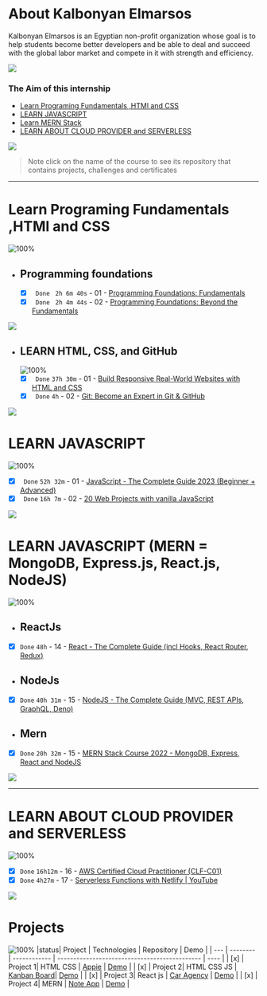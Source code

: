 # About Kalbonyan Elmarsos

Kalbonyan Elmarsos is an Egyptian non-profit organization whose goal is to help students become better developers and be able to deal and succeed with the global labor market and compete in it with strength and efficiency.
<br/>

<a href="https://www.linkedin.com/company/%D9%83%D8%A7%D9%84%D8%A8%D9%86%D9%8A%D8%A7%D9%86-%D8%A7%D9%84%D9%85%D8%B1%D8%B5%D9%88%D8%B5/" target="_blank"><img src="https://img.shields.io/badge/-Kalbonyan%20Elmarsos-0077B5?style=for-the-badge&logo=Linkedin&logoColor=white"/></a>

### The Aim of this internship

-   <a href="#Fundamentals">Learn Programing Fundamentals ,HTMl and CSS </a>
-   <a href="#js">LEARN JAVASCRIPT</a>
-   <a href="#MERN">Learn MERN Stack</a>
-   <a href="#AWS">LEARN ABOUT CLOUD PROVIDER and SERVERLESS</a>

<img src="https://img.shields.io/badge/Total%20Number%20Of%20Hours%20For%20All%20Courses-%2B200h-blue">
<br>

> Note click on the name of the course to see its repository that contains projects, challenges and certificates

---

<!-- Fundamentals -->

<span id="Fundamentals"> </span>

# Learn Programing Fundamentals ,HTMl and CSS

![100%](https://progress-bar.dev/100/?title=Done)
<br />

-   ## Programming foundations

    -   [x] ` Done` ` 2h 6m 40s` - 01 - [Programming Foundations: Fundamentals](01-Linkedin-Learning/-01-Programming-Foundation-Fundamentals/)
    -   [x] ` Done` ` 2h 4m 44s` - 02 - [Programming Foundations: Beyond the Fundamentals](01-Linkedin-Learning/-02-Programming-Foundations-Beyond-Fundamentals)
            <br />

<img src="https://img.shields.io/badge/Total%20Number%20Of%20Hours%20For%20This%20Courses-4h11m-blue">

<!-- LEARN HTML, CSS, and GitHub -->

-   ## LEARN HTML, CSS, and GitHub
    ![100%](https://progress-bar.dev/100/?title=Done)
    -   [x] ` Done` `37h 30m` - 01 - [Build Responsive Real-World Websites with HTML and CSS]()
    -   [x] ` Done` `4h` - 02 - [Git: Become an Expert in Git & GitHub]()
            <br />

<img src="https://img.shields.io/badge/Total%20Number%20Of%20Hours%20For%20This%20Courses-31h301m-blue">
<!-- MERN -->
  <span id="js"></span>

# LEARN JAVASCRIPT

![100%](https://progress-bar.dev/100/?title=Done)

-   [x] ` Done` `52h 32m` - 01 - [ JavaScript - The Complete Guide 2023 (Beginner + Advanced) ]()
-   [x] ` Done` `16h 7m` - 02 - [20 Web Projects with vanilla JavaScript]()
        <br />

<img src="https://img.shields.io/badge/Total%20Number%20Of%20Hours%20For%20This%20Courses-68h39m-blue">

# LEARN JAVASCRIPT (MERN = MongoDB, Express.js, React.js, NodeJS)

![100%](https://progress-bar.dev/100/?title=Done)
<span id="MERN"></span>
<br />

-   ## ReactJs

-   [x] `Done` `48h` - 14 - [React - The Complete Guide (incl Hooks, React Router, Redux)]()

-   ## NodeJs

-   [x] `Done` `40h 31m` - 15 - [NodeJS - The Complete Guide (MVC, REST APIs, GraphQL, Deno)]()

-   ## Mern

-   [x] `Done` `20h 32m` - 15 - [MERN Stack Course 2022 - MongoDB, Express, React and NodeJS]()
        <br />

<img src="https://img.shields.io/badge/Total%20Number%20Of%20Hours%20For%20This%20Courses-109h1m-blue">

---

<!-- AWS -->

<span id="AWS"></span>

# LEARN ABOUT CLOUD PROVIDER and SERVERLESS

![100%](https://progress-bar.dev/100/?title=Done)

-   [x] `Done` `16h12m` - 16 - [AWS Certified Cloud Practitioner (CLF-C01)](<03-aCloudGuru/AWS%20Certified%20Cloud%20Practitioner%20(CLF-C01)/>)
-   [x] `Done` `4h27m` - 17 - [Serverless Functions with Netlify | YouTube ](<03-aCloudGuru/AWS%20Certified%20Solutions%20Architect%20Associate%20(SAA-C02)>)

<img src="https://img.shields.io/badge/Total%20Number%20Of%20Hours%20For%20This%20Courses-20h39m-blue">
<br />

# Projects

![100%](https://progress-bar.dev/0/?title=Done)
|status| Project | Technologies | Repository | Demo |
| --- | -------- | ------------ | --------------------------------------------- | ---- |
| [x] | Project 1| HTML CSS | [Appie](https://github.com/AmineHeroual/Appie-Project) | [Demo](https://amine-appie.netlify.app/) |
| [x] | Project 2| HTML CSS JS | [Kanban Board](https://github.com/AmineHeroual/kanban-board)| [Demo](https://kanban-board-mocha.vercel.app/) |
| [x] | Project 3| React js | [Car Agency](https://github.com/AmineHeroual/you-car) | [Demo](https://you-car.vercel.app/) |
| [x] | Project 4| MERN | [Note App](https://github.com/AmineHeroual/younotes-production) | [Demo](https://mern-your-notes.onrender.com/) |
